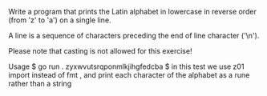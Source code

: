 Write a program that prints the Latin alphabet in lowercase in reverse order (from 'z' to 'a') on a single line.

A line is a sequence of characters preceding the end of line character ('\n').

Please note that casting is not allowed for this exercise!

Usage
$ go run .
zyxwvutsrqponmlkjihgfedcba
$
in this test we use z01 import instead of fmt , and print each character of the alphabet as a rune rather than a string
